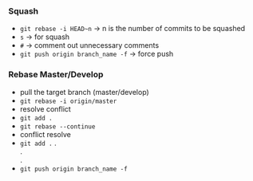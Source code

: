 ### Squash
* `git rebase -i HEAD~n` -> n is the number of commits to be squashed  
* `s` -> for squash  
* `#` -> comment out unnecessary comments
* `git push origin branch_name -f` -> force push

### Rebase Master/Develop
* pull the target branch (master/develop)  
* `git rebase -i origin/master`  
* resolve conflict  
* `git add .`  
* `git rebase --continue`  
* conflict resolve
* `git add .`
.  
.  
.  
* `git push origin branch_name -f`  

